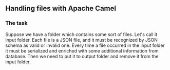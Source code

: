 ## Handling files with Apache Camel

### The task
Suppose we have a folder which contains some sort of files. Let's call it input folder. 
Each file is a JSON file, and it must be recognized by JSON schema as valid or invalid one.
Every time a file occurred in the input folder it must be serialized and enriched with some 
additional information from database. Then we need to put it to output folder and remove it
from the input folder.